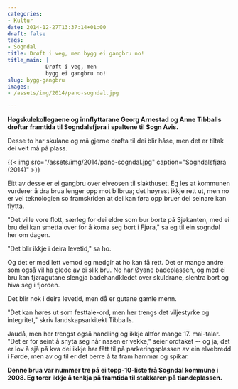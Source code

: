 ```yaml
---
categories:
- Kultur
date: 2014-12-27T13:37:14+01:00
draft: false
tags:
- Sogndal
title: Drøft i veg, men bygg ei gangbru no!
title_main: |
            Drøft i veg, men  
            bygg ei gangbru no!
slug: bygg-gangbru
images:
- /assets/img/2014/pano-sogndal.jpg

---
```

**Høgskulekollegaene og innflyttarane Georg Arnestad og Anne Tibballs drøftar framtida til Sogndalsfjøra i spaltene til Sogn Avis.**

Desse to har skulane og må gjerne drøfta til dei blir håse, men det er tiltak dei veit må på plass.

<!--more-->

{{< img src="/assets/img/2014/pano-sogndal.jpg" caption="Sogndalsfjøra (2014)" >}}

Eitt av desse er ei gangbru over elveosen til slakthuset. Eg les at kommunen vurderer å dra brua lenger opp mot bilbrua; det høyrest ikkje rett ut, men no er vel teknologien so framskriden at dei kan føra opp bruer dei seinare kan flytta.

"Det ville vore flott, særleg for dei eldre som bur borte på Sjøkanten, med ei bru dei kan smetta over for å koma seg bort i Fjøra," sa eg til ein sogndøl her om dagen.

"Det blir ikkje i deira levetid," sa ho.

Og det er med lett vemod eg medgir at ho kan få rett. Det er mange andre som også vil ha glede av ei slik bru. No har Øyane badeplassen, og med ei bru kan fjøragutane slengja badehandkledet over skuldrane, slentra bort og hiva seg i fjorden.

Det blir nok i deira levetid, men då er gutane gamle menn. 

"Det kan høres ut som festtale-ord, men her trengs det viljestyrke og integritet," skriv landskapsarkitekt Tibballs.

Jaudå, men her trengst også handling og ikkje altfor mange 17. mai-talar. "Det er for seint å snyta seg når nasen er vekke," seier ordtaket -- og ja, det er lov å sjå på kva dei ikkje har fått til på parkeringsplassen av ein elvebredd i Førde, men av og til er det berre å ta fram hammar og spikar. 

**Denne brua var nummer tre på ei topp-10-liste frå Sogndal kommune i 2008. Eg torer ikkje å tenkja på framtida til stakkaren på tiandeplassen.**


